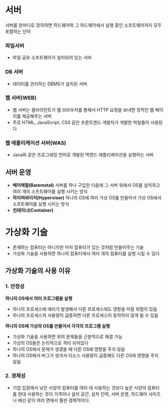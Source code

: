 # 서버
서버를 한마디로 정의하면 하드웨어와 그 하드웨어에서 실행 중인 소프트웨어까지 모두 포함하는 단어

### 파일서버
- 파일 공유 소프트웨어가 설치되어 있는 서버
### DB 서버
- 데이터를 관리하는 DBMS가 설치된 서버
### 웹 서버(WEB)
- 웹 서버는 클라이언트가 웹 브라우저를 통해서 HTTP 요청을 보내면 정적인 웹 페이지를 제공해주는 서버
- 주로 HTML, JavaScript, CSS 같은 프론트엔드 개발자가 개발한 파일들이 사용된다
### 웹 애플리케이션 서버(WAS)
- Java와 같은 프로그래밍 언어로 개발된 백엔드 애플리케이션을 실행하는 서버


## 서버 운영
- **베어메탈(Baremetal)**
서버를 하나 구입한 다음에 그 서버 위에서 OS를 설치하고 여러 개의 소프트웨어를 실행 시키는 방식
- **하이퍼바이저(Hypervisor)**
하나의 OS에 여러 가상 OS를 만들어서 가상 OS에서 소프트웨어를 실행 시키는 방식
-  **컨테이너(Container)**

# 가상화 기술
- 존재하는 컴퓨터는 아니지만 마치 컴퓨터가 있는 것처럼 만들어주는 기술
- 가상화 기술을 사용하면 하나의 컴퓨터에서 여러 개의 컴퓨터를 실행 시킬 수 있다

## 가상화 기술의 사용 이유

### 1. 안정성
**하나의 OS에서 여러 프로그램을 실행**
- 하나의 프로세스에 에러가 발생해서 다른 프로세스에도 영향을 미칠 위험이 있음
- 하나의 프로세스의 사용량이 급증하면 다른 프로세스이 동작하지 않게 될 수 있음

**하나의 OS에 가상의 OS를 만들어서 각각의 프로그램 실행**
- 가상화 기술을 사용하면 위의 문제들을 근본적으로 해결 가능
- 가상의 OS들은 논리적으로 격리 되어있다
- 하나의 OS에서 문제가 생겼을 때 다른 OS에 영향을 주지 않음
- 하나의 OS에서 버그가 생겨서 리소스 사용량이 급증해도 다른 OS에 영향을 주지 않음

### 2. 경제성
- 기업 입장에서 낮은 사양의 컴퓨터를 여러 대 사용하는 것보다 높은 사양의 컴퓨터를 한대 사용하는 것이 가격이나 설치 공간, 설치 인력, 서버 운영, 하드웨어 사이즈나 배선 같이 여러 면에서 훨씬 경제적이다.